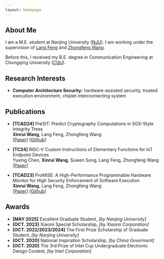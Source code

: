 ```yaml
---
layout: homepage
---
```


## About Me

I am a M.E. student at Nanjing University ([NJU](https://www.nju.edu.cn/en/)). I am working under the supervision of [Lang Feng](https://scholar.google.com/citations?hl=zh-CN&user=e9iLVAMAAAAJ) and [Zhongfeng Wang](https://scholar.google.com/citations?user=faC-qekAAAAJ&hl=zh-CN&oi=ao).

Before this, I received my B.E. degree in Communication Engineering at Chongqing University ([CQU](https://english.cqu.edu.cn/)).

## Research Interests

- **Computer Architecture Security:** hardware-assisted security, trusted execution environment, chiplet interconnecting system

## Publications
- **[TCAD24]** PreSIT: Predict Cryptography Computations in SGX-Style Integrity Trees
  <br>
  **Xinrui Wang**, Lang Feng, Zhongfeng Wang
  <br>
  [[Paper](https://ieeexplore.ieee.org/document/10643555)] [[Github](https://github.com/XC1a/PreSIT)]

- **[TC24]** RISC-V Custom Instructions of Elementary Functions for IoT Endpoint Devices
  <br>
  Yuxing Chen, **Xinrui Wang**, Suwen Song, Lang Feng, Zhongfeng Wang
  <br>
  [[Paper](https://ieeexplore.ieee.org/document/10338829)]

- **[TCAD23]** ProMiSE: A High-Performance Programmable Hardware Monitor for High Security Enforcement of Software Execution
  <br>
  **Xinrui Wang**, Lang Feng, Zhongfeng Wang
  <br>
  [[Paper](https://ieeexplore.ieee.org/document/10110921)] [[Github](https://github.com/XC1a/ProMiSE)]


## Awards

- **[MAY 2025]** Excellent Graduate Student, *[by Nanjing University]*
- **[OCT. 2023]** Xiaomi Special Scholarship, *[by Xiaomi Corporation]*
- **[OCT. 2022/2023/2024]** The First Prize Scholarship of Graduate Student, *[by Nanjing University]*
- **[OCT. 2020]** National Inspiration Scholarship, *[by China Goverment]*
- **[OCT. 2020]** The 3rd Prize of Intel Cup Undergraduate Electronic Deisgn Contest, *[by Intel Corporation]*
